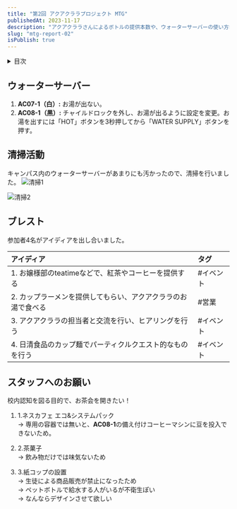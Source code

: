 ```yaml
---
title: "第2回 アクアクララプロジェクト MTG"
publishedAt: 2023-11-17
description: "アクアクララさんによるボトルの提供本数や、ウォーターサーバーの使い方など、校内での認知不足が指摘されています。それに先駆け、本隊におけるウォーターサーバーに対する理解を深め、設置箇所の清掃を行いました。"
slug: "mtg-report-02"
isPublish: true
---
```


<details>
<summary>目次</summary>

1. [ウォーターサーバー](#ウォーターサーバー)
2. [清掃活動](#清掃活動)
3. [ブレスト](#ブレスト)

</details>

## ウォーターサーバー
1. **AC07-1（白）:** お湯が出ない。
2. **AC08-1（黒）:** チャイルドロックを外し、お湯が出るように設定を変更。お湯を出すには「HOT」ボタンを3秒押してから「WATER SUPPLY」ボタンを押す。

## 清掃活動
キャンパス内のウォーターサーバーがあまりにも汚かったので、清掃を行いました。
![清掃1]

![清掃2]

## ブレスト

参加者4名がアイディアを出し合いました。

| アイディア | タグ |
| :---- | :---- | 
| 1. お嬢様部のteatimeなどで、紅茶やコーヒーを提供する | #イベント |
| 2. カップラーメンを提供してもらい、アクアクララのお湯で食べる | #営業 |
| 3. アクアクララの担当者と交流を行い、ヒアリングを行う | #イベント |
| 4. 日清食品のカップ麺でパーティクルクエスト的なものを行う | #イベント |

## スタッフへのお願い
校内認知を図る目的で、お茶会を開きたい！

1. 1.ネスカフェ エコ&システムパック  
→ 専用の容器では無いと、**AC08-1**の備え付けコーヒーマシンに豆を投入できないため。

2. 2.茶菓子  
→ 飲み物だけでは味気ないため

3. 3.紙コップの設置  
→ 生徒による商品販売が禁止になったため  
→ ペットボトルで給水する人がいるが不衛生ぽい  
→ なんならデザインさせて欲しい

[清掃1]: /cleaning_1.jpg
[清掃2]: /cleaning_2.jpg